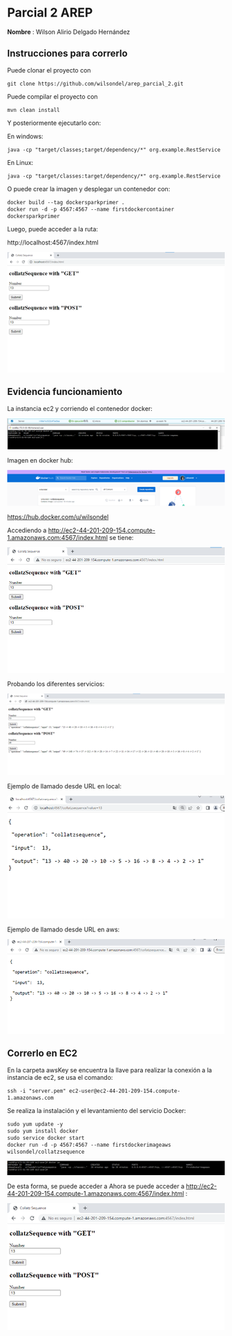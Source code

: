 # Parcial 2 AREP


**Nombre** : Wilson Alirio Delgado Hernández


## Instrucciones para correrlo

Puede clonar el proyecto con 

```
git clone https://github.com/wilsondel/arep_parcial_2.git
```

Puede compilar el proyecto con


```
mvn clean install
```

Y posteriormente ejecutarlo con:

En windows:

```
java -cp "target/classes;target/dependency/*" org.example.RestService
```

En Linux:

```
java -cp "target/classes:target/dependency/*" org.example.RestService
```

O puede crear la imagen y desplegar un contenedor con:

```
docker build --tag dockersparkprimer .
docker run -d -p 4567:4567 --name firstdockercontainer dockersparkprimer
```

Luego, puede acceder a la ruta: 

http://localhost:4567/index.html

![img_4.png](img_4.png)


## Evidencia funcionamiento

La instancia ec2 y corriendo el contenedor docker:

![img.png](img.png)


Imagen en docker hub:

![img_1.png](img_1.png)

https://hub.docker.com/u/wilsondel


Accediendo a http://ec2-44-201-209-154.compute-1.amazonaws.com:4567/index.html se tiene:

![img_2.png](img_2.png)

Probando los diferentes servicios:

![img_3.png](img_3.png)



Ejemplo de llamado desde URL en local:

![img_7.png](img_7.png)



Ejemplo de llamado desde URL en aws:

![img_8.png](img_8.png)



## Correrlo en EC2
En la carpeta awsKey se encuentra la llave para realizar la conexión a la instancia de ec2, se usa el comando:


```
ssh -i "server.pem" ec2-user@ec2-44-201-209-154.compute-1.amazonaws.com
```

Se realiza la instalación y el levantamiento del servicio Docker:

```
sudo yum update -y
sudo yum install docker
sudo service docker start
docker run -d -p 4567:4567 --name firstdockerimageaws wilsondel/collatzsequence
```

![img_5.png](img_5.png)


De esta forma, se puede acceder a Ahora se puede acceder a http://ec2-44-201-209-154.compute-1.amazonaws.com:4567/index.html :


![img_6.png](img_6.png)













